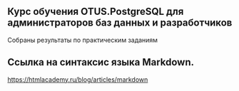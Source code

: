## Курс обучения OTUS.PostgreSQL для администраторов баз данных и разработчиков
Собраны результаты по практическим заданиям

## Ссылка на синтаксис языка Markdown.
https://htmlacademy.ru/blog/articles/markdown